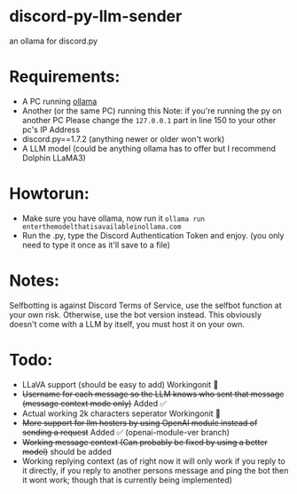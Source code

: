 # discord-py-llm-sender
an ollama for discord.py  
# Requirements:
- A PC running [ollama](https://ollama.com/) 
- Another (or the same PC) running this Note: if you're running the py on another PC Please change the `127.0.0.1` part in line 150 to your other pc's IP Address
- discord.py==1.7.2 (anything newer or older won't work) 
- A LLM model (could be anything ollama has to offer but I recommend Dolphin LLaMA3)
# Howtorun:
- Make sure you have ollama, now run it `ollama run enterthemodelthatisavailableinollama.com`
- Run the .py, type the Discord Authentication Token and enjoy. (you only need to type it once as it'll save to a file)
# Notes:
Selfbotting is against Discord Terms of Service, use the selfbot function at your own risk. Otherwise, use the bot version instead.
This obviously doesn't come with a LLM by itself, you must host it on your own.
# Todo:
- LLaVA support (should be easy to add) Workingonit 🤔
- ~~Username for each message so the LLM knows who sent that message (message context mode only)~~ Added ✅
- Actual working 2k characters seperator Workingonit 🤔
- ~~More support for llm hosters by using OpenAI module instead of sending a request~~ Added ✅ (openai-module-ver branch)
- ~~Working message context (Can probably be fixed by using a better model)~~  should be added
- Working replying context (as of right now it will only work if you reply to it directly, if you reply to another persons message and ping the bot then it wont work; though that is currently being implemented)
